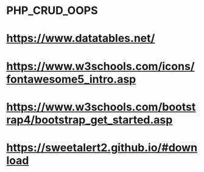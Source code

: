 # PHP_CRUD_OOPS

# https://www.datatables.net/

# https://www.w3schools.com/icons/fontawesome5_intro.asp

# https://www.w3schools.com/bootstrap4/bootstrap_get_started.asp

# https://sweetalert2.github.io/#download